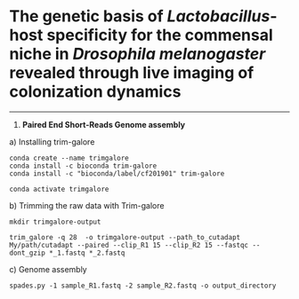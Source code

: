 # **The genetic basis of *Lactobacillus*-host specificity for the commensal niche in *Drosophila melanogaster* revealed through live imaging of colonization dynamics**

----------------------------------------------------------------------------------------------------------------------------------------------------------------------------

1. **Paired End Short-Reads Genome assembly**

a) Installing trim-galore 

```
conda create --name trimgalore
conda install -c bioconda trim-galore
conda install -c "bioconda/label/cf201901" trim-galore

conda activate trimgalore 
```

b) Trimming the raw data with Trim-galore

```
mkdir trimgalore-output 

trim_galore -q 28  -o trimgalore-output --path_to_cutadapt My/path/cutadapt --paired --clip_R1 15 --clip_R2 15 --fastqc --dont_gzip *_1.fastq *_2.fastq
```

c) Genome assembly 

```
spades.py -1 sample_R1.fastq -2 sample_R2.fastq -o output_directory
```
















